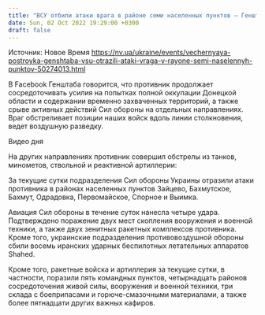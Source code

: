 ```yaml
---
title: "ВСУ отбили атаки врага в районе семи населенных пунктов — Генштаб"
date: Sun, 02 Oct 2022 19:29:00 +0300
draft: false
---
```

Источник: Новое Время https://nv.ua/ukraine/events/vechernyaya-postroyka-genshtaba-vsu-otrazili-ataki-vraga-v-rayone-semi-naselennyh-punktov-50274013.html


В Facebook Генштаба говорится, что противник продолжает сосредоточивать усилия на попытках полной оккупации Донецкой области и содержании временно захваченных территорий, а также срыве активных действий Сил обороны на отдельных направлениях. Враг обстреливает позиции наших войск вдоль линии столкновения, ведет воздушную разведку.

 Видео дня   

На других направлениях противник совершил обстрелы из танков, минометов, ствольной и реактивной артиллерии:

За текущие сутки подразделения Сил обороны Украины отразили атаки противника в районах населенных пунктов Зайцево, Бахмутское, Бахмут, Одрадовка, Первомайское, Спорное и Выимка.

Авиация Сил обороны в течение суток нанесла четыре удара. Подтверждено поражение двух мест скопления вооружения и военной техники, а также двух зенитных ракетных комплексов противника. Кроме того, украинские подразделения противовоздушной обороны сбили восемь иранских ударных беспилотных летательных аппаратов Shahed.

Кроме того, ракетные войска и артиллерия за текущие сутки, в частности, поразили пять командных пунктов, четырнадцать районов сосредоточения живой силы, вооружения и военной техники, три склада с боеприпасами и горюче-смазочными материалами, а также более пятнадцати других важных кафиров.
